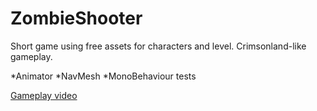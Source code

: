 # ZombieShooter

Short game using free assets for characters and level. Crimsonland-like gameplay.

*Animator
*NavMesh 
*MonoBehaviour tests

[Gameplay video](https://youtu.be/KaVRxYwTkeo)
